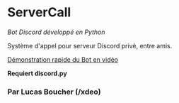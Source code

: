 # ServerCall

*Bot Discord développé en Python*

Système d'appel pour serveur Discord privé, entre amis.

[Démonstration rapide du Bot en vidéo](https://youtu.be/2tlzHpGcxsA)

**Requiert discord.py**

### Par Lucas Boucher (/xdeo)

